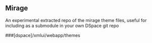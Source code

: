 Mirage
-----

An experimental extracted repo of the mirage theme files, useful for including as a submodule in your own DSpace git repo


###[dspace]/xmlui/webapp/themes
